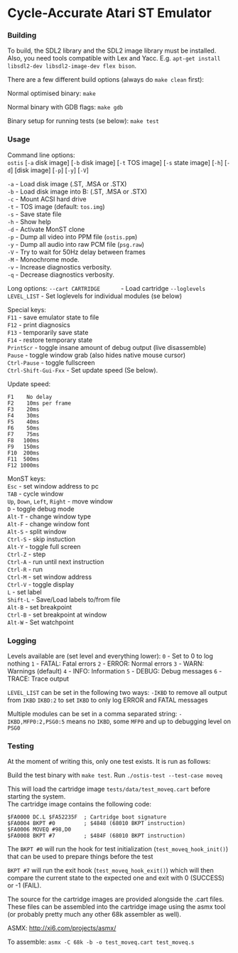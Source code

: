 # Cycle-Accurate Atari ST Emulator

### Building

To build, the SDL2 library and the SDL2 image library must be installed.  Also,
you need tools compatible with Lex and Yacc.  E.g. `apt-get install libsdl2-dev
libsdl2-image-dev flex bison`.

There are a few different build options (always do `make clean` first):

Normal optimised binary:
`make`

Normal binary with GDB flags:
`make gdb`

Binary setup for running tests (se below):
`make test`

### Usage

Command line options:  
`ostis` [`-a` disk image] [`-b` disk image] [`-t` TOS image] [`-s` state image] [`-h`] [`-d`] [disk image] [`-p`] [`-y`] [`-V`]

`-a`  - Load disk image (.ST, .MSA or .STX)  
`-b`  - Load disk image into B: (.ST, .MSA or .STX)  
`-c`  - Mount ACSI hard drive  
`-t`  - TOS image (default: `tos.img`)  
`-s`  - Save state file  
`-h`  - Show help  
`-d`  - Activate MonST clone  
`-p`  - Dump all video into PPM file (`ostis.ppm`)  
`-y`  - Dump all audio into raw PCM file (`psg.raw`)  
`-V`  - Try to wait for 50Hz delay between frames  
`-M`  - Monochrome mode.  
`-v`  - Increase diagnostics verbosity.  
`-q`  - Decrease diagnostics verbosity.

Long options:
`--cart CARTRIDGE      ` - Load cartridge
`--loglevels LEVEL_LIST` - Set loglevels for individual modules (se below)

Special keys:  
`F11`                - save emulator state to file  
`F12`                - print diagnosics  
`F13`                - temporarily save state  
`F14`                - restore temporary state  
`PrintScr`           - toggle insane amount of debug output (live disassemble)  
`Pause`              - toggle window grab (also hides native mouse cursor)  
`Ctrl-Pause`         - toggle fullscreen  
`Ctrl-Shift-Gui-Fxx` - Set update speed (Se below).

Update speed:  
```
F1    No delay
F2    10ms per frame
F3    20ms
F4    30ms
F5    40ms
F6    50ms
F7    75ms
F8   100ms
F9   150ms
F10  200ms
F11  500ms
F12 1000ms
```

MonST keys:  
`Esc` - set window address to pc  
`TAB` - cycle window  
`Up`, `Down`, `Left`, `Right` - move window  
`D` - toggle debug mode  
`Alt-T` - change window type  
`Alt-F` - change window font  
`Alt-S` - split window  
`Ctrl-S` - skip instuction  
`Alt-Y` - toggle full screen  
`Ctrl-Z` - step  
`Ctrl-A` - run until next instruction  
`Ctrl-R` - run  
`Ctrl-M` - set window address  
`Ctrl-V` - toggle display  
`L` - set label  
`Shift-L` - Save/Load labels to/from file  
`Alt-B` - set breakpoint  
`Ctrl-B` - set breakpoint at window  
`Alt-W` - Set watchpoint  

### Logging

Levels available are (set level and everything lower):
`0` - Set to 0 to log nothing
`1` - FATAL: Fatal errors
`2` - ERROR: Normal errors
`3` - WARN:  Warnings (default)
`4` - INFO:  Information
`5` - DEBUG: Debug messages
`6` - TRACE: Trace output

`LEVEL_LIST` can be set in the following two ways:
`-IKBD` to remove all output from `IKBD`
`IKBD:2` to set `IKBD` to only log ERROR and FATAL messages

Multiple modules can be set in a comma separated string:
`-IKBD,MFP0:2,PSG0:5` means no `IKBD`, some `MFP0` and up to debugging level on `PSG0`

### Testing

At the moment of writing this, only one test exists. It is run as follows:

Build the test binary with `make test`.
Run `./ostis-test --test-case moveq`

This will load the cartridge image `tests/data/test_moveq.cart` before starting the system.  
The cartridge image contains the following code:

```
$FA0000 DC.L $FA52235F  ; Cartridge boot signature
$FA0004 BKPT #0         ; $4848 (68010 BKPT instruction)
$FA0006 MOVEQ #98,D0
$FA0008 BKPT #7         ; $484F (68010 BKPT instruction)
```

The `BKPT #0` will run the hook for test initialization (`test_moveq_hook_init()`) that can
be used to prepare things before the test

`BKPT #7` will run the exit hook (`test_moveq_hook_exit()`) which will then compare the current
state to the expected one and exit with 0 (SUCCESS) or -1 (FAIL).

The source for the cartridge images are provided alongside the .cart files. These files can be
assembled into the cartridge image using the asmx tool (or probably pretty much any other
68k assembler as well).

ASMX: http://xi6.com/projects/asmx/

To assemble:
`asmx -C 68k -b -o test_moveq.cart test_moveq.s`
